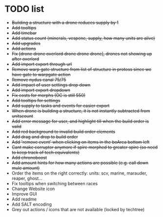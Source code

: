 # TODO list

-   ~~Building a structure with a drone reduces supply by 1~~
-   ~~Add tooltips~~
-   ~~Add timebar~~
-   ~~Add status count (minerals, vespene, supply, how many units are alive)~~
-   ~~Add upgrades~~
-   ~~Add actions~~
-   ~~Fix [drone drone overlord drone drone drone], drones not showing up after overlord~~
-   ~~Add import export through url~~
-   ~~Remove warp gate structure from list of structure in protoss since we have gate to warpgate action~~
-   ~~Remove nydus canal 75/75~~
-   ~~Add impact of user settings drop down~~
-   ~~Add import export dropdown~~
-   ~~Fix costs for morphs (OC is still 550)~~
-   ~~Add tooltips for settings~~
-   ~~Add supply to tasks and events for easier export~~
-   ~~When drone is building a structure, it is not instantly subtracted from unitscount~~
-   ~~Add error message for user, and highlight till when the build order is valid~~
-   ~~Add red background to invalid build order elements~~
-   ~~Add drag and drop to build order~~
-   ~~Add 'remove event' when clicking on items in the boArea bottom left~~
-   ~~Cant make corruptor anymore if spire morphed to greater spire (so need to keep track of tech equivalents)~~
-   ~~Add chronoboost~~
-   ~~Add amount hints for how many actions are possible (e.g. call down mule amount)~~
-   Order the items on the right correctly: units: scv, marine, marauder, reaper, ghost...
-   Fix tooltips when switching between races
-   Change Website icon
-   Improve GUI
-   Add readme
-   Add SALT encoding
-   Grey out actions / icons that are not available (locked by techtree)
